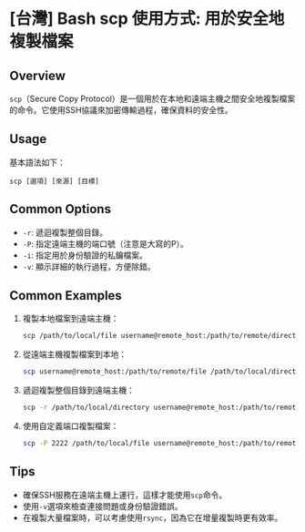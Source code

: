 # [台灣] Bash scp 使用方式: 用於安全地複製檔案

## Overview
`scp`（Secure Copy Protocol）是一個用於在本地和遠端主機之間安全地複製檔案的命令。它使用SSH協議來加密傳輸過程，確保資料的安全性。

## Usage
基本語法如下：
```
scp [選項] [來源] [目標]
```

## Common Options
- `-r`: 遞迴複製整個目錄。
- `-P`: 指定遠端主機的端口號（注意是大寫的P）。
- `-i`: 指定用於身份驗證的私鑰檔案。
- `-v`: 顯示詳細的執行過程，方便除錯。

## Common Examples
1. 複製本地檔案到遠端主機：
   ```bash
   scp /path/to/local/file username@remote_host:/path/to/remote/directory/
   ```

2. 從遠端主機複製檔案到本地：
   ```bash
   scp username@remote_host:/path/to/remote/file /path/to/local/directory/
   ```

3. 遞迴複製整個目錄到遠端主機：
   ```bash
   scp -r /path/to/local/directory username@remote_host:/path/to/remote/directory/
   ```

4. 使用自定義端口複製檔案：
   ```bash
   scp -P 2222 /path/to/local/file username@remote_host:/path/to/remote/directory/
   ```

## Tips
- 確保SSH服務在遠端主機上運行，這樣才能使用`scp`命令。
- 使用`-v`選項來檢查連接問題或身份驗證錯誤。
- 在複製大量檔案時，可以考慮使用`rsync`，因為它在增量複製時更有效率。